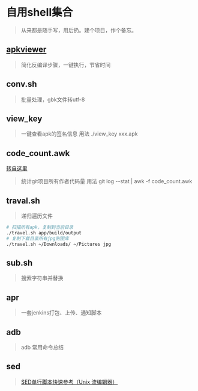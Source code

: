 # 自用shell集合
> 从来都是随手写，用后扔。建个项目，作个备忘。

## [apkviewer](https://github.com/laxian/shell/blob/master/apkviewer/README.MD)
> 简化反编译步骤，一键执行，节省时间

## conv.sh
> 批量处理，gbk文件转utf-8

## view_key
> 一键查看apk的签名信息
用法 ./view_key xxx.apk

## code_count.awk
[转自这里](https://blog.csdn.net/starsionblog/article/details/75409867)
> 统计git项目所有作者代码量
用法 git log --stat | awk -f code_count.awk

## traval.sh
> 递归遍历文件
```zsh
# 扫描所有apk，复制到当前目录
./travel.sh app/build/output 
# 复制下载目录所有jpg到图库
./travel.sh ~/Downloads/ ~/Pictures jpg
```

## sub.sh
> 搜索字符串并替换

## apr
> 一套jenkins打包、上传、通知脚本

## adb
> adb 常用命令总结

## sed
> [SED单行脚本快速参考（Unix 流编辑器）](http://sed.sourceforge.net/sed1line_zh-CN.html)